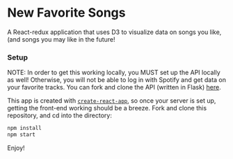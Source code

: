 # New Favorite Songs

A React-redux application that uses D3 to visualize data on songs you like, (and songs you may like in the future!

### Setup

NOTE: In order to get this working locally, you MUST set up the API locally as well! Otherwise, you will not be able to log in with Spotify and get data on your favorite tracks. You can fork and clone the API (written in Flask) [here](https://github.com/mmmaaatttttt/new-favorite-songs-api).

This app is created with [`create-react-app`](https://github.com/facebookincubator/create-react-app), so once your server is set up, getting the front-end working should be a breeze. Fork and clone this repository, and cd into the directory:

```sh
npm install
npm start
```

Enjoy!